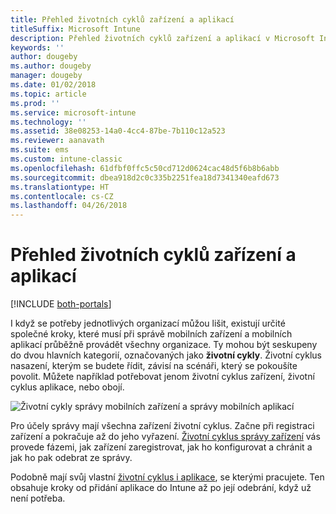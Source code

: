 ```yaml
---
title: Přehled životních cyklů zařízení a aplikací
titleSuffix: Microsoft Intune
description: Přehled životních cyklů zařízení a aplikací v Microsoft Intune
keywords: ''
author: dougeby
ms.author: dougeby
manager: dougeby
ms.date: 01/02/2018
ms.topic: article
ms.prod: ''
ms.service: microsoft-intune
ms.technology: ''
ms.assetid: 38e08253-14a0-4cc4-87be-7b110c12a523
ms.reviewer: aanavath
ms.suite: ems
ms.custom: intune-classic
ms.openlocfilehash: 61dfbf0ffc5c50cd712d0624cac48d5f6b8b6abb
ms.sourcegitcommit: dbea918d2c0c335b2251fea18d7341340eafd673
ms.translationtype: HT
ms.contentlocale: cs-CZ
ms.lasthandoff: 04/26/2018
---
```

# <a name="overview-of-device-and-app-lifecycles"></a>Přehled životních cyklů zařízení a aplikací

[!INCLUDE [both-portals](./includes/note-for-both-portals.md)]

I když se potřeby jednotlivých organizací můžou lišit, existují určité společné kroky, které musí při správě mobilních zařízení a mobilních aplikací průběžně provádět všechny organizace. Ty mohou být seskupeny do dvou hlavních kategorií, označovaných jako **životní cykly**. Životní cyklus nasazení, kterým se budete řídit, závisí na scénáři, který se pokoušíte povolit. Můžete například potřebovat jenom životní cyklus zařízení, životní cyklus aplikace, nebo obojí.

![Životní cykly správy mobilních zařízení a správy mobilních aplikací](./media/device-app-lifecycle.png)

Pro účely správy mají všechna zařízení životní cyklus. Začne při registraci zařízení a pokračuje až do jeho vyřazení. [Životní cyklus správy zařízení](device-lifecycle.md) vás provede fázemi, jak zařízení zaregistrovat, jak ho konfigurovat a chránit a jak ho pak odebrat ze správy.

Podobně mají svůj vlastní [životní cyklus i aplikace](app-lifecycle.md), se kterými pracujete. Ten obsahuje kroky od přidání aplikace do Intune až po její odebrání, když už není potřeba.
